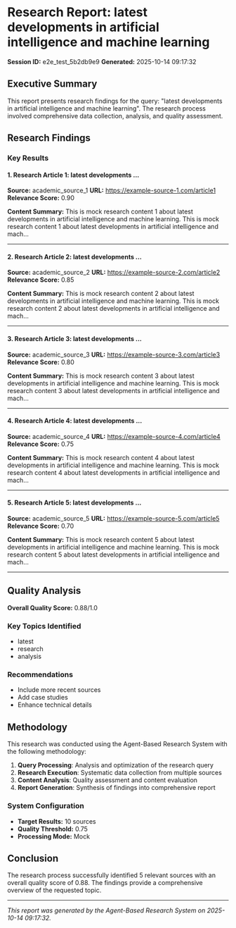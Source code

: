 # Research Report: latest developments in artificial intelligence and machine learning

**Session ID:** e2e_test_5b2db9e9
**Generated:** 2025-10-14 09:17:32

## Executive Summary

This report presents research findings for the query: "latest developments in artificial intelligence and machine learning". The research process involved comprehensive data collection, analysis, and quality assessment.

## Research Findings

### Key Results


#### 1. Research Article 1: latest developments ...

**Source:** academic_source_1
**URL:** https://example-source-1.com/article1
**Relevance Score:** 0.90

**Content Summary:**
This is mock research content 1 about latest developments in artificial intelligence and machine learning. This is mock research content 1 about latest developments in artificial intelligence and mach...

---


#### 2. Research Article 2: latest developments ...

**Source:** academic_source_2
**URL:** https://example-source-2.com/article2
**Relevance Score:** 0.85

**Content Summary:**
This is mock research content 2 about latest developments in artificial intelligence and machine learning. This is mock research content 2 about latest developments in artificial intelligence and mach...

---


#### 3. Research Article 3: latest developments ...

**Source:** academic_source_3
**URL:** https://example-source-3.com/article3
**Relevance Score:** 0.80

**Content Summary:**
This is mock research content 3 about latest developments in artificial intelligence and machine learning. This is mock research content 3 about latest developments in artificial intelligence and mach...

---


#### 4. Research Article 4: latest developments ...

**Source:** academic_source_4
**URL:** https://example-source-4.com/article4
**Relevance Score:** 0.75

**Content Summary:**
This is mock research content 4 about latest developments in artificial intelligence and machine learning. This is mock research content 4 about latest developments in artificial intelligence and mach...

---


#### 5. Research Article 5: latest developments ...

**Source:** academic_source_5
**URL:** https://example-source-5.com/article5
**Relevance Score:** 0.70

**Content Summary:**
This is mock research content 5 about latest developments in artificial intelligence and machine learning. This is mock research content 5 about latest developments in artificial intelligence and mach...

---


## Quality Analysis

**Overall Quality Score:** 0.88/1.0

### Key Topics Identified
- latest
- research
- analysis

### Recommendations
- Include more recent sources
- Add case studies
- Enhance technical details

## Methodology

This research was conducted using the Agent-Based Research System with the following methodology:

1. **Query Processing**: Analysis and optimization of the research query
2. **Research Execution**: Systematic data collection from multiple sources
3. **Content Analysis**: Quality assessment and content evaluation
4. **Report Generation**: Synthesis of findings into comprehensive report

### System Configuration
- **Target Results:** 10 sources
- **Quality Threshold:** 0.75
- **Processing Mode:** Mock

## Conclusion

The research process successfully identified 5 relevant sources with an overall quality score of 0.88. The findings provide a comprehensive overview of the requested topic.

---

*This report was generated by the Agent-Based Research System on 2025-10-14 09:17:32.*

